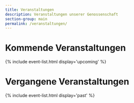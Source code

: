 ```yaml
---
title: Veranstaltungen
description: Veranstaltungen unserer Genossenschaft
section-group: main
permalink: /veranstaltungen/
---
```


# Kommende Veranstaltungen

{% include event-list.html display='upcoming' %}

# Vergangene Veranstaltungen

{% include event-list.html display='past' %}
